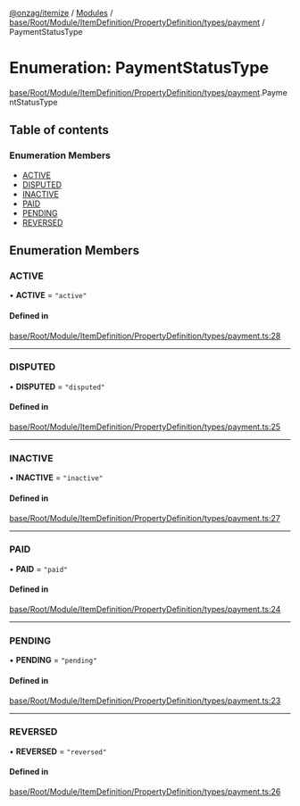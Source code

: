 [@onzag/itemize](../README.md) / [Modules](../modules.md) / [base/Root/Module/ItemDefinition/PropertyDefinition/types/payment](../modules/base_Root_Module_ItemDefinition_PropertyDefinition_types_payment.md) / PaymentStatusType

# Enumeration: PaymentStatusType

[base/Root/Module/ItemDefinition/PropertyDefinition/types/payment](../modules/base_Root_Module_ItemDefinition_PropertyDefinition_types_payment.md).PaymentStatusType

## Table of contents

### Enumeration Members

- [ACTIVE](base_Root_Module_ItemDefinition_PropertyDefinition_types_payment.PaymentStatusType.md#active)
- [DISPUTED](base_Root_Module_ItemDefinition_PropertyDefinition_types_payment.PaymentStatusType.md#disputed)
- [INACTIVE](base_Root_Module_ItemDefinition_PropertyDefinition_types_payment.PaymentStatusType.md#inactive)
- [PAID](base_Root_Module_ItemDefinition_PropertyDefinition_types_payment.PaymentStatusType.md#paid)
- [PENDING](base_Root_Module_ItemDefinition_PropertyDefinition_types_payment.PaymentStatusType.md#pending)
- [REVERSED](base_Root_Module_ItemDefinition_PropertyDefinition_types_payment.PaymentStatusType.md#reversed)

## Enumeration Members

### ACTIVE

• **ACTIVE** = ``"active"``

#### Defined in

[base/Root/Module/ItemDefinition/PropertyDefinition/types/payment.ts:28](https://github.com/onzag/itemize/blob/59702dd5/base/Root/Module/ItemDefinition/PropertyDefinition/types/payment.ts#L28)

___

### DISPUTED

• **DISPUTED** = ``"disputed"``

#### Defined in

[base/Root/Module/ItemDefinition/PropertyDefinition/types/payment.ts:25](https://github.com/onzag/itemize/blob/59702dd5/base/Root/Module/ItemDefinition/PropertyDefinition/types/payment.ts#L25)

___

### INACTIVE

• **INACTIVE** = ``"inactive"``

#### Defined in

[base/Root/Module/ItemDefinition/PropertyDefinition/types/payment.ts:27](https://github.com/onzag/itemize/blob/59702dd5/base/Root/Module/ItemDefinition/PropertyDefinition/types/payment.ts#L27)

___

### PAID

• **PAID** = ``"paid"``

#### Defined in

[base/Root/Module/ItemDefinition/PropertyDefinition/types/payment.ts:24](https://github.com/onzag/itemize/blob/59702dd5/base/Root/Module/ItemDefinition/PropertyDefinition/types/payment.ts#L24)

___

### PENDING

• **PENDING** = ``"pending"``

#### Defined in

[base/Root/Module/ItemDefinition/PropertyDefinition/types/payment.ts:23](https://github.com/onzag/itemize/blob/59702dd5/base/Root/Module/ItemDefinition/PropertyDefinition/types/payment.ts#L23)

___

### REVERSED

• **REVERSED** = ``"reversed"``

#### Defined in

[base/Root/Module/ItemDefinition/PropertyDefinition/types/payment.ts:26](https://github.com/onzag/itemize/blob/59702dd5/base/Root/Module/ItemDefinition/PropertyDefinition/types/payment.ts#L26)
